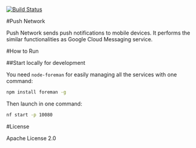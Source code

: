 [![Build Status](https://travis-ci.org/vmw-tmpst/mbaas-pushnetwork.png?branch=master)](https://travis-ci.org/vmw-tmpst/mbaas-pushnetwork)

#Push Network

Push Network sends push notifications to mobile devices. It performs the similar functionalities as Google Cloud Messaging service.

#How to Run

##Start locally for development

You need `node-foreman` for easily managing all the services with one command:

```bash
npm install foreman -g
```

Then launch in one command:

```bash
nf start -p 10080
```

#License

Apache License 2.0

